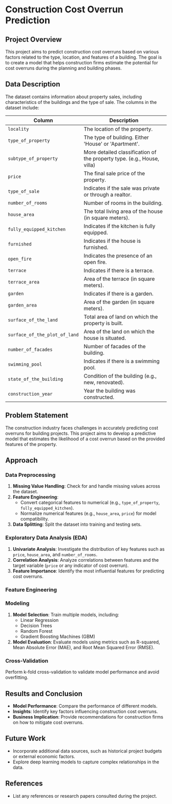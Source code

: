 # Construction Cost Overrun Prediction

## Project Overview
This project aims to predict construction cost overruns based on various factors related to the type, location, and features of a building. The goal is to create a model that helps construction firms estimate the potential for cost overruns during the planning and building phases.

## Data Description
The dataset contains information about property sales, including characteristics of the buildings and the type of sale. The columns in the dataset include:

| **Column**                  | **Description**                                                                 |
|-----------------------------|---------------------------------------------------------------------------------|
| `locality`                  | The location of the property.                                                   |
| `type_of_property`          | The type of building. Either 'House' or 'Apartment'.                            |
| `subtype_of_property`       | More detailed classification of the property type. (e.g., House, villa)        |
| `price`                     | The final sale price of the property.                                           |
| `type_of_sale`              | Indicates if the sale was private or through a realtor.                         |
| `number_of_rooms`           | Number of rooms in the building.                                                |
| `house_area`                | The total living area of the house (in square meters).                          |
| `fully_equipped_kitchen`    | Indicates if the kitchen is fully equipped.                                     |
| `furnished`                 | Indicates if the house is furnished.                                            |
| `open_fire`                 | Indicates the presence of an open fire.                                         |
| `terrace`                   | Indicates if there is a terrace.                                                |
| `terrace_area`              | Area of the terrace (in square meters).                                         |
| `garden`                    | Indicates if there is a garden.                                                 |
| `garden_area`               | Area of the garden (in square meters).                                          |
| `surface_of_the_land`       | Total area of land on which the property is built.                              |
| `surface_of_the_plot_of_land`| Area of the land on which the house is situated.                                |
| `number_of_facades`         | Number of facades of the building.                                              |
| `swimming_pool`             | Indicates if there is a swimming pool.                                          |
| `state_of_the_building`     | Condition of the building (e.g., new, renovated).                              |
| `construction_year`         | Year the building was constructed.                                              |


## Problem Statement
The construction industry faces challenges in accurately predicting cost overruns for building projects. This project aims to develop a predictive model that estimates the likelihood of a cost overrun based on the provided features of the property.

## Approach

### Data Preprocessing
1. **Missing Value Handling**: Check for and handle missing values across the dataset.
2. **Feature Engineering**: 
   - Convert categorical features to numerical (e.g., `type_of_property`, `fully_equipped_kitchen`).
   - Normalize numerical features (e.g., `house_area`, `price`) for model compatibility.
3. **Data Splitting**: Split the dataset into training and testing sets.

### Exploratory Data Analysis (EDA)
1. **Univariate Analysis**: Investigate the distribution of key features such as `price`, `house_area`, and `number_of_rooms`.
2. **Correlation Analysis**: Analyze correlations between features and the target variable (`price` or any indicator of cost overrun).
3. **Feature Importance**: Identify the most influential features for predicting cost overruns.
### Feature Engineering


### Modeling
1. **Model Selection**: Train multiple models, including:
   - Linear Regression
   - Decision Trees
   - Random Forest
   - Gradient Boosting Machines (GBM)
2. **Model Evaluation**: Evaluate models using metrics such as R-squared, Mean Absolute Error (MAE), and Root Mean Squared Error (RMSE).

### Cross-Validation
Perform k-fold cross-validation to validate model performance and avoid overfitting.

## Results and Conclusion
- **Model Performance**: Compare the performance of different models.
- **Insights**: Identify key factors influencing construction cost overruns.
- **Business Implication**: Provide recommendations for construction firms on how to mitigate cost overruns.

## Future Work
- Incorporate additional data sources, such as historical project budgets or external economic factors.
- Explore deep learning models to capture complex relationships in the data.

## References
- List any references or research papers consulted during the project.

